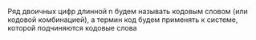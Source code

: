Ряд двоичных цифр длинной n будем называть кодовым словом (или кодовой комбинацией), а термин код будем применять к системе, которой подчиняются кодовые слова

  